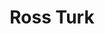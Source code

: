 ---
avatar: /images/people/ross-turk.jpg
avatar_small: /images/people/ross-turk_small.jpg
bio: Marketing at Flox
homepage: https://flox.dev
instagram: null
linkedin: https://www.linkedin.com/in/rossturk/
title: Ross Turk
twitter: null
type: guest
username: ross-turk
youtube: null
---